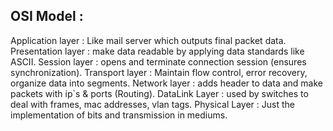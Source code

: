 ## OSI Model :

Application layer : Like mail server which outputs final packet data.
Presentation layer : make data readable by applying data standards like ASCII.
Session layer : opens and terminate connection session (ensures synchronization).
Transport layer : Maintain flow control, error recovery, organize data into segments.
Network layer : adds header to data and make packets with ip`s & ports (Routing).
DataLink Layer : used by switches to deal with frames, mac addresses, vlan tags.
Physical Layer : Just the implementation of bits and transmission in mediums.
